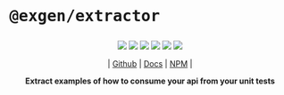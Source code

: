 # <pre>@exgen/extractor</pre>

<p align="center">
  <img src="https://img.shields.io/bundlephobia/minzip/@exgen/extractor?label=minzipped&style=flat&color=%23bb0a1e"/>
  <img src="https://img.shields.io/npm/dw/@exgen/extractor?style=flat&color=orange"/>
  <img src="https://img.shields.io/github/issues/devorein/nishan/@exgen/extractor?color=yellow"/>
  <img src="https://img.shields.io/npm/v/@exgen/extractor?color=%2303C04A"/>
  <img src="https://img.shields.io/codecov/c/github/devorein/Nishan?flag=extractor&color=blue"/>
  <img src="https://img.shields.io/librariesio/release/npm/@exgen/extractor?color=%234B0082">
</p>

<p align="center">
  | <a href="https://github.com/Devorein/Nishan/tree/main/packages/extractor">Github</a> |
  <a href="https://nishan-docs.netlify.app/docs/extractor/">Docs</a> |
  <a href="https://www.npmjs.com/package/@exgen/extractor">NPM</a> |
</p>

<p align="center"><b>Extract examples of how to consume your api from your unit tests</b></p>